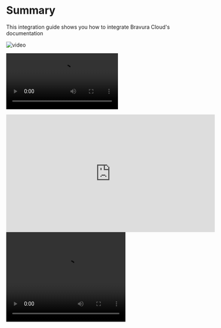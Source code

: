 # Summary

This integration guide shows you how to integrate Bravura Cloud's documentation

![video](https://www.youtube.com/watch?v=0QQeV7QAY48)

![video](https://github.com/Hitachi-ID/bravura-cloud-docs/raw/main/integrations/tableau-demo.mp4)

<iframe width="560" height="315" src="https://www.youtube.com/embed/0QQeV7QAY48" frameborder="0" allowfullscreen></iframe>

<video width="320" height="240" controls>
  <source src="https://github.com/Hitachi-ID/bravura-cloud-docs/raw/main/integrations/tableau-demo.mp4" type="video/mp4">
Your browser does not support the video tag.
</video>